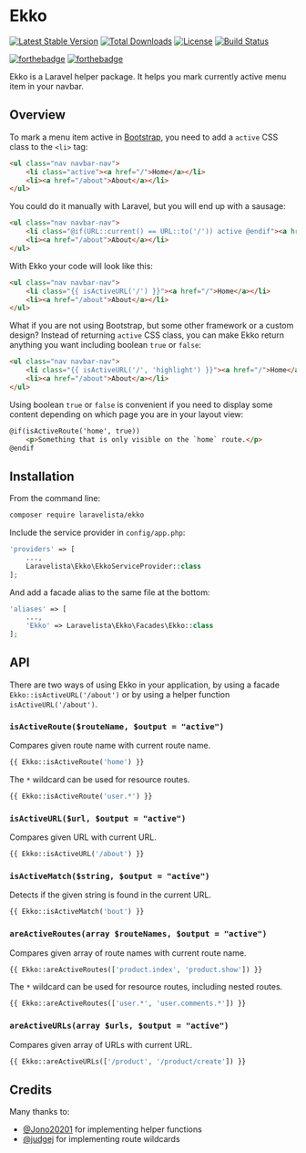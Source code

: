 # Ekko

[![Latest Stable Version](https://poser.pugx.org/laravelista/ekko/v/stable)](https://packagist.org/packages/laravelista/ekko)
[![Total Downloads](https://poser.pugx.org/laravelista/ekko/downloads)](https://packagist.org/packages/laravelista/ekko)
[![License](https://poser.pugx.org/laravelista/ekko/license)](https://packagist.org/packages/laravelista/ekko)
[![Build Status](https://travis-ci.org/laravelista/Ekko.svg?branch=master)](https://travis-ci.org/laravelista/Ekko)

[![forthebadge](http://forthebadge.com/images/badges/gluten-free.svg)](http://forthebadge.com)
[![forthebadge](http://forthebadge.com/images/badges/makes-people-smile.svg)](http://forthebadge.com)

Ekko is a Laravel helper package. It helps you mark currently active menu item in your navbar.

## Overview

To mark a menu item active in [Bootstrap](http://getbootstrap.com/components/#navbar), you need to add a `active` CSS class to the `<li>` tag:

```html
<ul class="nav navbar-nav">
    <li class="active"><a href="/">Home</a></li>
    <li><a href="/about">About</a></li>
</ul>
```

You could do it manually with Laravel, but you will end up with a sausage:

```html
<ul class="nav navbar-nav">
    <li class="@if(URL::current() == URL::to('/')) active @endif"><a href="/">Home</a></li>
    <li><a href="/about">About</a></li>
</ul>
```

With Ekko your code will look like this:

```html
<ul class="nav navbar-nav">
    <li class="{{ isActiveURL('/') }}"><a href="/">Home</a></li>
    <li><a href="/about">About</a></li>
</ul>
```

What if you are not using Bootstrap, but some other framework or a custom design? Instead of returning `active` CSS class, you can make Ekko return anything you want including boolean `true` or `false`:

```html
<ul class="nav navbar-nav">
    <li class="{{ isActiveURL('/', 'highlight') }}"><a href="/">Home</a></li>
    <li><a href="/about">About</a></li>
</ul>
```

Using boolean `true` or `false` is convenient if you need to display some content depending on which page you are in your layout view:

```html
@if(isActiveRoute('home', true))
    <p>Something that is only visible on the `home` route.</p>
@endif
```

## Installation

From the command line:

```bash
composer require laravelista/ekko
```

Include the service provider in `config/app.php`:

```php
'providers' => [
    ...,
    Laravelista\Ekko\EkkoServiceProvider::class
];
```

And add a facade alias to the same file at the bottom:

```php
'aliases' => [
    ...,
    'Ekko' => Laravelista\Ekko\Facades\Ekko::class
];
```

## API

There are two ways of using Ekko in your application, by using a facade `Ekko::isActiveURL('/about')` or by using a helper function `isActiveURL('/about')`.

### `isActiveRoute($routeName, $output = "active")`

Compares given route name with current route name.

```php
{{ Ekko::isActiveRoute('home') }}
```

The `*` wildcard can be used for resource routes.

```php
{{ Ekko::isActiveRoute('user.*') }}
```

### `isActiveURL($url, $output = "active")`

Compares given URL with current URL.

```php
{{ Ekko::isActiveURL('/about') }}
```

### `isActiveMatch($string, $output = "active")`

Detects if the given string is found in the current URL.

```php
{{ Ekko::isActiveMatch('bout') }}
```

### `areActiveRoutes(array $routeNames, $output = "active")`

Compares given array of route names with current route name.

```php
{{ Ekko::areActiveRoutes(['product.index', 'product.show']) }}
```

The `*` wildcard can be used for resource routes, including nested routes.

```php
{{ Ekko::areActiveRoutes(['user.*', 'user.comments.*']) }}
```

### `areActiveURLs(array $urls, $output = "active")`

Compares given array of URLs with current URL.

```php
{{ Ekko::areActiveURLs(['/product', '/product/create']) }}
```

## Credits

Many thanks to:

- [@Jono20201](https://github.com/Jono20201) for implementing helper functions
- [@judgej](https://github.com/judgej) for implementing route wildcards
